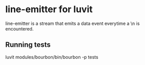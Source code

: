 # line-emitter for luvit

line-emitter is a stream that emits a data event everytime a \n is
encountered.

## Running tests

luvit modules/bourbon/bin/bourbon -p tests
